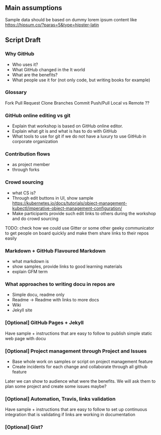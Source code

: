## Main assumptions

Sample data should be based on dummy lorem ipsum content like https://hipsum.co/?paras=5&type=hipster-latin


## Script Draft

### Why GitHub

- Who uses it?
- What GitHub changed in the It world
- What are the benefits?
- What people use it for (not only code, but writing books for example)

### Glossary

Fork
Pull Request
Clone
Branches
Commit
Push/Pull
Local vs Remote
??

### GitHub online editing vs git

- Explain that workshop is based on GitHub online editor.
- Explain what git is and what is has to do with GitHub
- What tools to use for git if we do not have a luxury to use GitHub in corporate organization

### Contribution flows

- as project member
- through forks

### Crowd sourcing 

- what CS is?
- Through edit buttons in UI, show sample https://kubernetes.io/docs/tutorials/object-management-kubectl/imperative-object-management-configuration/
- Make participants provide such edit links to others during the workshop and do crowd sourcing

TODO: check how we could use Gitter or some other geeky communicator to get people on board quickly and make them share links to their repos easily

### Markdown + GitHub Flavoured Markdown

- what markdown is
- show samples, provide links to good learning materials
- explain GFM term

### What approaches to writing docu in repos are

- Simple docu, readme only
- Readme -> Readme with links to more docs 
- Wiki 
- Jekyll site

### [Optional] GitHub Pages + Jekyll

Have sample + instructions that are easy to follow to publish simple static web page with docu

### [Optional] Project management through Project and Issues

- Base whole work on samples or script on project management feature
- Create incidents for each change and collaborate through all github feature

Later we can show to audience what were the benefits. We will ask them to plan some project and create some issues maybe?

### [Optional] Automation, Travis, links validation

Have sample + instructions that are easy to follow to set up continuous integration that is validating if links are working in documentation

### [Optional] Gist?



